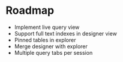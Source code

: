 # Roadmap

- Implement live query view
- Support full text indexes in designer view
- Pinned tables in explorer
- Merge designer with explorer
- Multiple query tabs per session